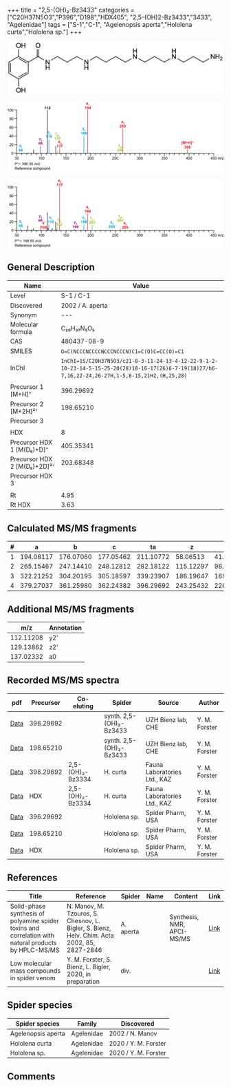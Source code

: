 +++
title = "2,5-(OH)₂-Bz3433"
categories = ["C20H37N5O3","P396","D198","HDX405",
"2,5-(OH)2-Bz3433","3433",
"Agelenidae"]
tags = ["S-1","C-1",
"Agelenopsis aperta","Hololena curta","Hololena sp."]
+++

![](/img/2-5-OH2-Bz3433.png)

![](/img_MSMS/396_2-5-OH2-Bz3433.png?classes=border)

![](/img_MSMS/396_2-5-OH2-Bz3433_2.png?classes=border)

## General Description

| Name                        | Value            |
|-----------------------------|------------------|
| Level                       | S-1 / C-1                |
| Discovered                  | 2002 / A. aperta |
| Synonym                     | ---              |
| Molecular formula           | C₂₀H₃₇N₅O₃       |
| CAS                         | 480437-08-9      |
| SMILES | `O=C(NCCCNCCCCNCCCNCCCN)C1=C(O)C=CC(O)=C1`  |
| InChI  | `InChI=1S/C20H37N5O3/c21-8-3-11-24-13-4-12-22-9-1-2-10-23-14-5-15-25-20(28)18-16-17(26)6-7-19(18)27/h6-7,16,22-24,26-27H,1-5,8-15,21H2,(H,25,28)`  |
|                             |                  |
| Precursor 1 [M+H]⁺          | 396.29692        |
| Precursor 2 [M+2H]²⁺        | 198.65210        |
| Precursor 3                 |                  |
|                             |                  |
| HDX                         | 8                |
| Precursor HDX 1 [M(D₈)+D]⁺   | 405.35341        |
| Precursor HDX 2 [M(D₈)+2D]²⁺ | 203.68348        |
| Precursor HDX 3             |                  |
|                             |                  |
| Rt                          | 4.95             |
| Rt HDX                      | 3.63                 |

## Calculated MS/MS fragments

| # | a         | b         | c         | ta        | z         | y         | tz        |
|---|-----------|-----------|-----------|-----------|-----------|-----------|-----------|
| 1 | 194.08117 | 176.07060 | 177.05462 | 211.10772 | 58.06513 | 41.03858 | 75.09167 |
| 2 | 265.15467 | 247.14410 | 248.12812 | 282.18122 | 115.12297 | 98.09643 | 132.14952 |
| 3 | 322.21252 | 304.20195 | 305.18597 | 339.23907 | 186.19647 | 169.16993 | 203.22302 |
| 4 | 379.27037 | 361.25980 | 362.24382 | 396.29692 | 243.25432 | 226.22777 | 260.28087 |

## Additional MS/MS fragments

| m/z       | Annotation |
|-----------|------------|
| 112.11208 | y2'        |
| 129.13862 | z2'        |
| 137.02332 | a0         |

## Recorded MS/MS spectra

| pdf                                        | Precursor | Co-eluting | Spider                  | Source             | Author        |
|--------------------------------------------|-----------|------------|-------------------------|--------------------|---------------|
| [Data](/pdf/396_2-5-OH2-Bz3433_4-95.pdf)   | 396.29692 |            | synth. 2,5-(OH)₂-Bz3433 | UZH Bienz lab, CHE | Y. M. Forster |
| [Data](/pdf/396_2-5-OH2-Bz3433_4-95_2.pdf) | 198.65210 |            | synth. 2,5-(OH)₂-Bz3433 | UZH Bienz lab, CHE | Y. M. Forster |
| [Data](/pdf/H-curta/396_2-5-OH2-Bz3433_2-5-OH2-Bz3334_Hc.pdf) | 396.29692 | 2,5-(OH)₂-Bz3334          | H. curta | Fauna Laboratories Ltd., KAZ | Y. M. Forster |
| [Data](/pdf/H-curta/396_2-5-OH2-Bz3433_Hc_HDX.pdf) | HDX | 2,5-(OH)₂-Bz3334           | H. curta | Fauna Laboratories Ltd., KAZ | Y. M. Forster |
| [Data](/pdf/Hololena-sp/396_2-5-OH2-Bz3433_Ho-sp.pdf) | 396.29692 |           | Hololena sp. | Spider Pharm, USA | Y. M. Forster |
| [Data](/pdf/Hololena-sp/396_2-5-OH2-Bz3433_Ho-sp_2.pdf) | 198.65210 |           | Hololena sp. | Spider Pharm, USA | Y. M. Forster |
| [Data](/pdf/Hololena-sp/396_2-5-OH2-Bz3433_Ho-sp_HDX.pdf) | HDX |           | Hololena sp. | Spider Pharm, USA | Y. M. Forster |

## References

| Title                                                                                                | Reference                                                                                   | Spider    | Name | Content                    | Link                                              |
|------------------------------------------------------------------------------------------------------|---------------------------------------------------------------------------------------------|-----------|------|----------------------------|---------------------------------------------------|
| Solid-phase synthesis of polyamine spider toxins and correlation with natural products by HPLC-MS/MS | N. Manov, M. Tzouros, S. Chesnov, L. Bigler, S. Bienz, Helv. Chim. Acta 2002, 85, 2827-2846 | A. aperta |      | Synthesis, NMR, APCI-MS/MS | [Link](https://onlinelibrary.wiley.com/doi/abs/10.1002/1522-2675%28200209%2985%3A9%3C2827%3A%3AAID-HLCA2827%3E3.0.CO%3B2-5) |
| Low molecular mass compounds in spider venom      | Y. M. Forster, S. Bienz, L. Bigler, 2020, in preparation          | div.       |   |   | [Link](unknown) |

## Spider species

| Spider species     | Family     | Discovered      |
|--------------------|------------|-----------------|
| Agelenopsis aperta | Agelenidae | 2002 / N. Manov |
| Hololena curta | Agelenidae | 2020 / Y. M. Forster |
| Hololena sp. | Agelenidae | 2020 / Y. M. Forster |

## Comments
